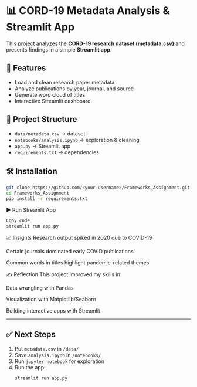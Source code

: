 # 📊 CORD-19 Metadata Analysis & Streamlit App

This project analyzes the **CORD-19 research dataset (metadata.csv)** and presents findings in a simple **Streamlit app**.

## 🚀 Features
- Load and clean research paper metadata
- Analyze publications by year, journal, and source
- Generate word cloud of titles
- Interactive Streamlit dashboard

## 📂 Project Structure
- `data/metadata.csv` → dataset
- `notebooks/analysis.ipynb` → exploration & cleaning
- `app.py` → Streamlit app
- `requirements.txt` → dependencies

## 🛠️ Installation
```bash
git clone https://github.com/<your-username>/Frameworks_Assignment.git
cd Frameworks_Assignment
pip install -r requirements.txt
```
▶️ Run Streamlit App
```bash
Copy code
streamlit run app.py
```
📈 Insights
Research output spiked in 2020 due to COVID-19

Certain journals dominated early COVID publications

Common words in titles highlight pandemic-related themes

✍️ Reflection
This project improved my skills in:

Data wrangling with Pandas

Visualization with Matplotlib/Seaborn

Building interactive apps with Streamlit


---

## ✅ Next Steps
1. Put `metadata.csv` in `/data/`  
2. Save `analysis.ipynb` in `/notebooks/`  
3. Run `jupyter notebook` for exploration  
4. Run the app:  
   ```bash
   streamlit run app.py
